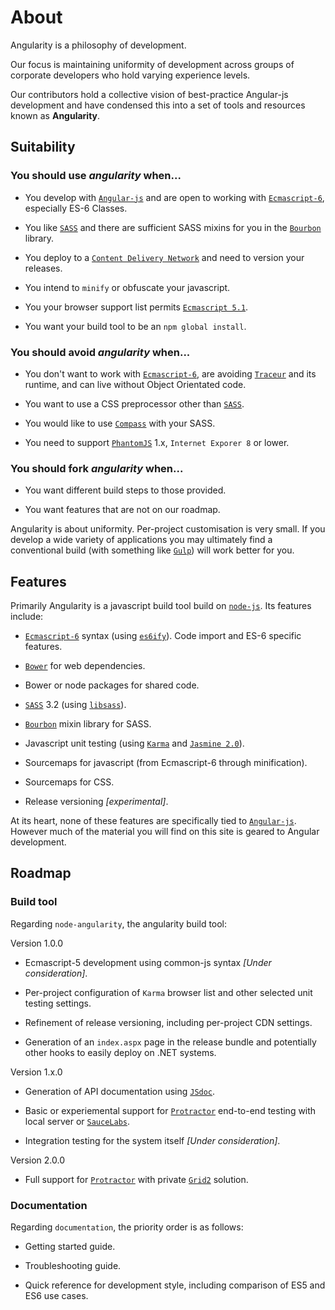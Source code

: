 # About

Angularity is a philosophy of development.

Our focus is maintaining uniformity of development across groups of corporate developers who hold varying experience levels.

Our contributors hold a collective vision of best-practice Angular-js development and have condensed this into a set of tools and resources known as **Angularity**.

## Suitability

### You should use *angularity* when...

* You develop with [`Angular-js`](https://angularjs.org/) and are open to working with [`Ecmascript-6`](http://en.wikipedia.org/wiki/ECMAScript#ECMAScript_Harmony_.286th_Edition.29), especially ES-6 Classes.

* You like [`SASS`](http://sass-lang.com/) and there are sufficient SASS mixins for you in the [`Bourbon`](http://bourbon.io/) library.

* You deploy to a [`Content Delivery Network`](http://en.wikipedia.org/wiki/Content_delivery_network) and need to version your releases.

* You intend to `minify` or obfuscate your javascript.

* You your browser support list permits [`Ecmascript 5.1`](http://kangax.github.io/compat-table/es5/).

* You want your build tool to be an `npm global install`.

### You should avoid *angularity* when...

* You don't want to work with [`Ecmascript-6`](http://en.wikipedia.org/wiki/ECMAScript#ECMAScript_Harmony_.286th_Edition.29), are avoiding [`Traceur`](https://github.com/google/traceur-compiler) and its runtime, and can live without Object Orientated code.

* You want to use a CSS preprocessor other than [`SASS`](http://sass-lang.com/).

* You would like to use [`Compass`](http://compass-style.org/) with your SASS.

* You need to support [`PhantomJS`](http://phantomjs.org/) 1.x, `Internet Exporer 8` or lower.

### You should fork *angularity* when...

* You want different build steps to those provided.

* You want features that are not on our roadmap.

Angularity is about uniformity. Per-project customisation is very small. If you develop a wide variety of applications you may ultimately find a conventional build (with something like [`Gulp`](http://gulpjs.com/)) will work better for you.

## Features

Primarily Angularity is a javascript build tool build on [`node-js`](http://nodejs.org/). Its features include:

* [`Ecmascript-6`](http://en.wikipedia.org/wiki/ECMAScript#ECMAScript_Harmony_.286th_Edition.29) syntax (using [`es6ify`](http://thlorenz.github.io/es6ify/)). Code import and ES-6 specific features.

* [`Bower`](http://bower.io/) for web dependencies.

* Bower or node packages for shared code.

* [`SASS`](http://sass-lang.com/) 3.2 (using [`libsass`](http://libsass.org/)).

* [`Bourbon`](http://bourbon.io/) mixin library for SASS.

* Javascript unit testing (using [`Karma`](http://karma-runner.github.io/0.12/index.html) and [`Jasmine 2.0`](http://jasmine.github.io/2.0/introduction.html)).

* Sourcemaps for javascript (from Ecmascript-6 through minification).

* Sourcemaps for CSS.

* Release versioning *[experimental]*.

At its heart, none of these features are specifically tied to [`Angular-js`](https://angularjs.org/). However much of the material you will find on this site is geared to Angular development.

## Roadmap

### Build tool

Regarding `node-angularity`, the angularity build tool:

Version 1.0.0

* Ecmascript-5 development using common-js syntax *[Under consideration]*.
 
* Per-project configuration of `Karma` browser list and other selected unit testing settings.

* Refinement of release versioning, including per-project CDN settings.

* Generation of an `index.aspx` page in the release bundle and potentially other hooks to easily deploy on .NET systems.

Version 1.x.0

* Generation of API documentation using [`JSdoc`](https://github.com/jsdoc3/jsdoc).

* Basic or experiemental support for [`Protractor`](https://docs.angularjs.org/guide/e2e-testing) end-to-end testing with local server or [`SauceLabs`](https://saucelabs.com/).

* Integration testing for the system itself *[Under consideration]*.

Version 2.0.0

* Full support for [`Protractor`](https://docs.angularjs.org/guide/e2e-testing) with private [`Grid2`](https://code.google.com/p/selenium/wiki/Grid2) solution.

### Documentation

Regarding `documentation`, the priority order is as follows:

* Getting started guide.

* Troubleshooting guide.

* Quick reference for development style, including comparison of ES5 and ES6 use cases.
